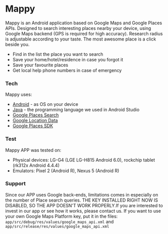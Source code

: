 # Mappy


Mappy is an Android application based on Google Maps and Google Places APIs. Designed to search interesting places nearby your device, using Google Maps backend (GPS is required for high accuracy). Research radius is adjustable according to your taste. The most awesome place is a click beside you.

  - Find in the list the place you want to search
  - Save your home/hotel/residence in case you forgot it
  - Save your favourite places
  - Get local help phone numbers in case of emergency

### Tech

Mappy uses:

* [Android](https://en.wikipedia.org/wiki/Android_(operating_system)) - as OS on your device
* [Java](https://www.java.com/en/) - the programming language we used in Android Studio
* [Google Places Search](https://developers.google.com/places/web-service/search#PlaceSearchRequests)
* [Google Location Data](https://developers.google.com/maps/documentation/android-sdk/location)
* [Google Places SDK](https://developers.google.com/places/android-sdk/reference/com/google/android/libraries/places/api/Places)


### Test

Mappy APP was tested on:
- Physical devices: LG-G4 (LGE LG-H815 Android 6.0), rockchip tablet (rk312x Android 4.4.4)
- Emulators: Pixel 2 (Android R), Nexus 5 (Android R)


### Support

Since our APP uses Google back-ends, limitations comes in especially on the number of Place search queries.
THE KEY INSTALLED RIGHT NOW IS DISABLED, SO THE APP DOESN'T WORK PROPERLY.If you are interested to invest in our app 
or see how it works, please contact us.
If you want to use your own Google Maps Platform key, put it in the files:
```app/src/debug/res/values/google_maps_api.xml``` 
and 
```app/src/release/res/values/google_maps_api.xml```
